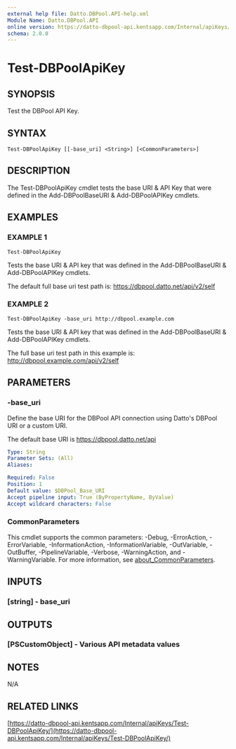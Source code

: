 ```yaml
---
external help file: Datto.DBPool.API-help.xml
Module Name: Datto.DBPool.API
online version: https://datto-dbpool-api.kentsapp.com/Internal/apiKeys/Test-DBPoolApiKey/
schema: 2.0.0
---
```


# Test-DBPoolApiKey

## SYNOPSIS
Test the DBPool API Key.

## SYNTAX

```
Test-DBPoolApiKey [[-base_uri] <String>] [<CommonParameters>]
```

## DESCRIPTION
The Test-DBPoolApiKey cmdlet tests the base URI & API Key that were defined in the Add-DBPoolBaseURI & Add-DBPoolAPIKey cmdlets.

## EXAMPLES

### EXAMPLE 1
```
Test-DBPoolApiKey
```

Tests the base URI & API key that was defined in the Add-DBPoolBaseURI & Add-DBPoolAPIKey cmdlets.

The default full base uri test path is:
    https://dbpool.datto.net/api/v2/self

### EXAMPLE 2
```
Test-DBPoolApiKey -base_uri http://dbpool.example.com
```

Tests the base URI & API key that was defined in the Add-DBPoolBaseURI & Add-DBPoolAPIKey cmdlets.

The full base uri test path in this example is:
    http://dbpool.example.com/api/v2/self

## PARAMETERS

### -base_uri
Define the base URI for the DBPool API connection using Datto's DBPool URI or a custom URI.

The default base URI is https://dbpool.datto.net/api

```yaml
Type: String
Parameter Sets: (All)
Aliases:

Required: False
Position: 1
Default value: $DBPool_Base_URI
Accept pipeline input: True (ByPropertyName, ByValue)
Accept wildcard characters: False
```

### CommonParameters
This cmdlet supports the common parameters: -Debug, -ErrorAction, -ErrorVariable, -InformationAction, -InformationVariable, -OutVariable, -OutBuffer, -PipelineVariable, -Verbose, -WarningAction, and -WarningVariable. For more information, see [about_CommonParameters](http://go.microsoft.com/fwlink/?LinkID=113216).

## INPUTS

### [string] - base_uri
## OUTPUTS

### [PSCustomObject] - Various API metadata values
## NOTES
N/A

## RELATED LINKS

[https://datto-dbpool-api.kentsapp.com/Internal/apiKeys/Test-DBPoolApiKey/](https://datto-dbpool-api.kentsapp.com/Internal/apiKeys/Test-DBPoolApiKey/)


